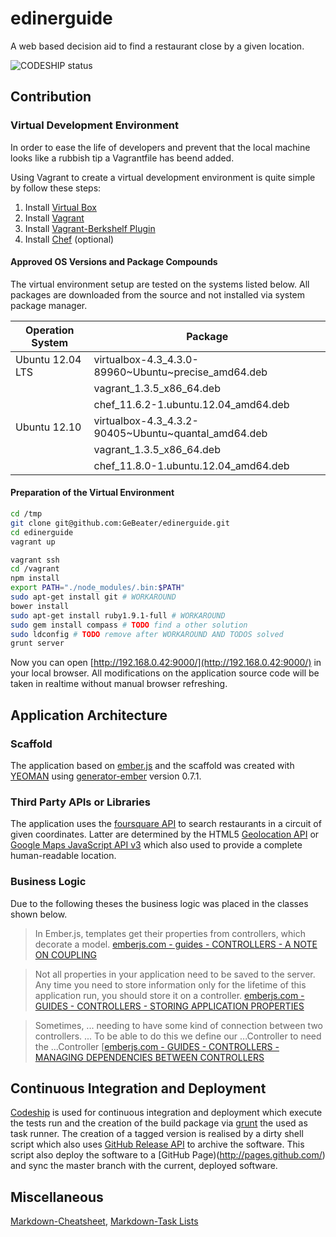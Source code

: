 edinerguide
===========

A web based decision aid to find a restaurant close by a given location.

![CODESHIP status](https://www.codeship.io/projects/ea774840-2784-0131-e141-3a7953958826/status)

## Contribution

### Virtual Development Environment

In order to ease the life of developers and prevent that the local machine looks like a rubbish
tip a Vagrantfile has beend added.

Using Vagrant to create a virtual development environment is quite simple by follow these steps:

1. Install [Virtual Box](https://www.virtualbox.org/wiki/Downloads)
2. Install [Vagrant](http://downloads.vagrantup.com/)
3. Install [Vagrant-Berkshelf Plugin](https://github.com/riotgames/vagrant-berkshelf)
4. Install [Chef](http://www.opscode.com/chef/install/) (optional)

#### Approved OS Versions and Package Compounds

The virtual environment setup are tested on the systems listed below. All
packages are downloaded from the source and not installed via system package manager.

| Operation System | Package                                             |
| ---------------- | --------------------------------------------------- |
| Ubuntu 12.04 LTS | virtualbox-4.3_4.3.0-89960~Ubuntu~precise_amd64.deb |
|                  | vagrant_1.3.5_x86_64.deb                            |
|                  | chef_11.6.2-1.ubuntu.12.04_amd64.deb                |
| Ubuntu 12.10     | virtualbox-4.3_4.3.2-90405~Ubuntu~quantal_amd64.deb |
|                  | vagrant_1.3.5_x86_64.deb                            |
|                  | chef_11.8.0-1.ubuntu.12.04_amd64.deb                |

#### Preparation of the Virtual Environment

```bash
cd /tmp
git clone git@github.com:GeBeater/edinerguide.git
cd edinerguide
vagrant up

vagrant ssh
cd /vagrant
npm install
export PATH="./node_modules/.bin:$PATH"
sudo apt-get install git # WORKAROUND
bower install
sudo apt-get install ruby1.9.1-full # WORKAROUND
sudo gem install compass # TODO find a other solution
sudo ldconfig # TODO remove after WORKAROUND AND TODOS solved
grunt server
```

Now you can open [http://192.168.0.42:9000/](http://192.168.0.42:9000/) in your local browser.
All modifications on the application source code will be taken in realtime without manual
browser refreshing.


## Application Architecture

### Scaffold

The application based on [ember.js](http://emberjs.com/) and the scaffold was created with
[YEOMAN](http://yeoman.io/) using [generator-ember](https://github.com/yeoman/generator-ember)
version 0.7.1.

### Third Party APIs or Libraries

The application uses the [foursquare API](https://developer.foursquare.com/) to search restaurants
in a circuit of given coordinates. Latter are determined by the HTML5 [Geolocation API](http://dev.w3.org/geo/api/spec-source.html)
or [Google Maps JavaScript API v3](https://developers.google.com/maps/documentation/javascript/)
which also used to provide a complete human-readable location.

### Business Logic

Due to the following theses the business logic was placed in the classes shown below.

> In Ember.js, templates get their properties from controllers, which decorate a model.
[emberjs.com - guides - CONTROLLERS - A NOTE ON COUPLING](http://emberjs.com/guides/controllers/#toc_a-note-on-coupling)

> Not all properties in your application need to be saved to the server. Any time you need to store
> information only for the lifetime of this application run, you should store it on a controller.
[emberjs.com - GUIDES - CONTROLLERS - STORING APPLICATION PROPERTIES](http://emberjs.com/guides/controllers/#toc_storing-application-properties)

> Sometimes, ... needing to have some kind of connection between two controllers. ...
> To be able to do this we define our ...Controller to need the ...Controller
[[emberjs.com - GUIDES - CONTROLLERS - MANAGING DEPENDENCIES BETWEEN CONTROLLERS](http://emberjs.com/guides/controllers/dependencies-between-controllers/)

## Continuous Integration and Deployment

[Codeship](https://www.codeship.io/) is used for continuous integration and deployment which
execute the tests run and the creation of the build package via [grunt](http://gruntjs.com/)
the used as task runner. The creation of a tagged version is realised by a dirty shell script
which also uses [GitHub Release API](http://developer.github.com/v3/repos/releases/) to archive
the software. This script also deploy the software to a [GitHub Page)(http://pages.github.com/)
and sync the master branch with the current, deployed software.

## Miscellaneous

[Markdown-Cheatsheet](https://github.com/adam-p/markdown-here/wiki/Markdown-Cheatsheet), 
[Markdown-Task Lists](https://github.com/blog/1375-task-lists-in-gfm-issues-pulls-comments)

